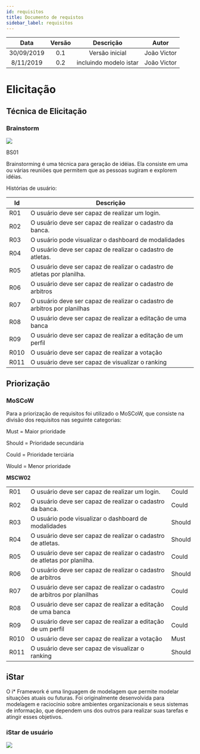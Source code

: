 ```yaml
---
id: requisitos
title: Documento de requistos
sidebar_label: requisitos
---
```





|    Data    | Versão |   Descrição    |           Autor           |
| :--------: | :----: | :------------: | :-----------------------: |
| 30/09/2019 |  0.1   | Versão inicial |João Victor |
| 8/11/2019 |  0.2   | incluindo modelo istar |João Victor |


# Elicitação
## Técnica de Elicitação

### Brainstorm 

![](https://i.imgur.com/vkOydDP.png)

BS01

Brainstorming é uma técnica para geração de idéias. Ela consiste em uma ou várias reuniões que permitem que as pessoas sugiram e explorem idéias.

Histórias de usuário:

|Id|Descrição|
|--------|------|
|R01|O usuário deve ser capaz de realizar um login.|
|R02|O usuário deve ser capaz de realizar o cadastro da banca.|
|R03|O usuário pode visualizar o dashboard de modalidades|
|R04|O usuário deve ser capaz de realizar o cadastro de atletas.|
|R05|O usuário deve ser capaz de realizar o cadastro de atletas por planilha.|
|R06|O usuário deve ser capaz de realizar o cadastro de arbitros|
|R07|O usuário deve ser capaz de realizar o cadastro de arbitros por planilhas|
|R08|O usuário deve ser capaz de realizar a editação de uma banca|
|R09|O usuário deve ser capaz de realizar a editação de um perfil|
|R010|O usuário deve ser capaz de realizar a votação|
|R011|O usuário deve ser capaz de visualizar o ranking|

##  Priorização

### MoSCoW
Para a priorização de requisitos foi utilizado o MoSCoW, que consiste na divisão dos requisitos nas seguinte categorias:

Must = Maior prioridade

Should = Prioridade secundária

Could = Prioridade terciária

Would = Menor prioridade

**MSCW02**

||||
|------|-----|-----|
|R01|O usuário deve ser capaz de realizar um login.|Could|
|R02|O usuário deve ser capaz de realizar o cadastro da banca.|Could|
|R03|O usuário pode visualizar o dashboard de modalidades|Should|
|R04|O usuário deve ser capaz de realizar o cadastro de atletas.|Should|
|R05|O usuário deve ser capaz de realizar o cadastro de atletas por planilha.|Could|
|R06|O usuário deve ser capaz de realizar o cadastro de arbitros|Should|
|R07|O usuário deve ser capaz de realizar o cadastro de arbitros por planilhas|Could|
|R08|O usuário deve ser capaz de realizar a editação de uma banca|Could|
|R09|O usuário deve ser capaz de realizar a editação de um perfil|Could|
|R010|O usuário deve ser capaz de realizar a votação|Must|
|R011|O usuário deve ser capaz de visualizar o ranking|Should|


## iStar
O i* Framework é uma linguagem de modelagem que permite modelar situações atuais ou futuras. Foi originalmente desenvolvida para modelagem e raciocínio sobre ambientes organizacionais e seus sistemas de informação, que dependem uns dos outros para realizar suas tarefas e atingir esses objetivos.

### iStar de usuário
![](https://i.imgur.com/Ps8yUZ4.png)

